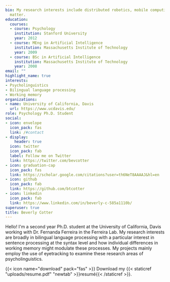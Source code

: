 ```yaml
---
bio: My research interests include distributed robotics, mobile computing and programmable
  matter.
education:
  courses:
  - course: Psychology
    institution: Stanford University
    year: 2012
  - course: MEng in Artificial Intelligence
    institution: Massachusetts Institute of Technology
    year: 2009
  - course: BSc in Artificial Intelligence
    institution: Massachusetts Institute of Technology
    year: 2008
email: ""
highlight_name: true
interests:
- Psycholinguistics
- Bilingual language processing 
- Working memory 
organizations:
- name: University of California, Davis 
  url: https://www.ucdavis.edu/
role: Psychology Ph.D. Student 
social:
- icon: envelope
  icon_pack: fas
  link: /#contact
- display:
    header: true
  icon: twitter
  icon_pack: fab
  label: Follow me on Twitter
  link: https://twitter.com/bevcotter
- icon: graduation-cap
  icon_pack: fas
  link: https://scholar.google.com/citations?user=th6NeT8AAAAJ&hl=en
- icon: github
  icon_pack: fab
  link: https://github.com/btcotter
- icon: linkedin
  icon_pack: fab
  link: https://www.linkedin.com/in/beverly-c-585a1110b/
superuser: true
title: Beverly Cotter
---
```


Hello! I'm a second year Ph.D. student at the University of California, Davis working with Dr. Fernanda Ferreira in the Ferreira Lab. My research interests are broadly in bilingual language processing with a particular interest in sentence processing at the syntax level and how individual differences in working memory might modulate these processes. My projects mainly employ the use of eyetracking to examine these research areas of psycholinguistics. 

{{< icon name="download" pack="fas" >}} Download my {{< staticref "uploads/resume.pdf" "newtab" >}}resumé{{< /staticref >}}.
